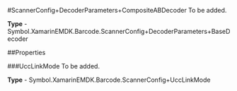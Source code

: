 #ScannerConfig+DecoderParameters+CompositeABDecoder
To be added.

**Type** - Symbol.XamarinEMDK.Barcode.ScannerConfig+DecoderParameters+BaseDecoder

##Properties

###UccLinkMode
To be added.

**Type** - Symbol.XamarinEMDK.Barcode.ScannerConfig+UccLinkMode


